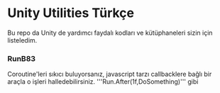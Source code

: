 # Unity Utilities Türkçe
Bu repo da Unity de yardımcı faydalı kodları ve kütüphaneleri sizin için listeledim.

### RunB83
Coroutine'leri sıkıcı buluyorsanız, javascript tarzı callbacklere bağlı bir araçla o işleri halledebilirsiniz. '''Run.After(1f,DoSomething)''' gibi
